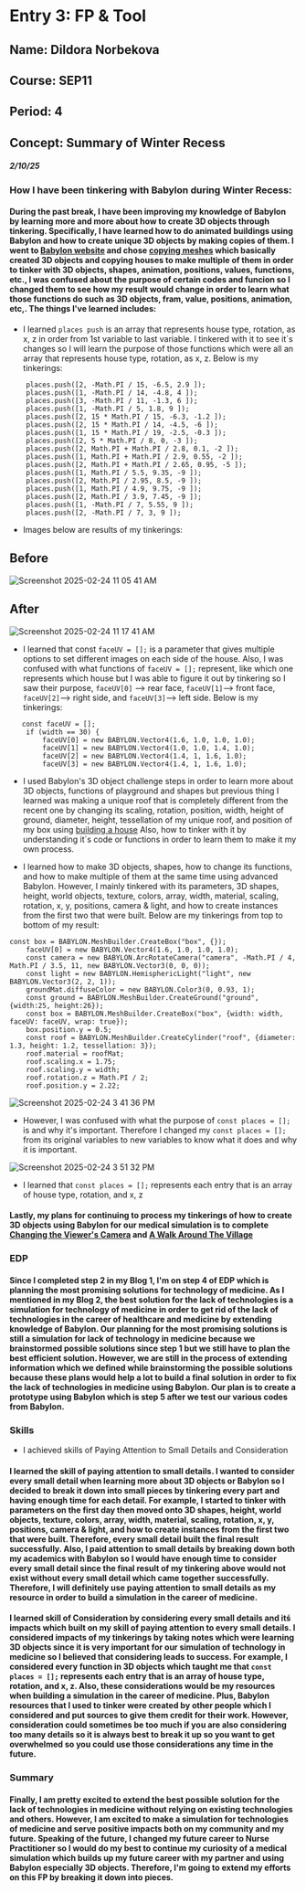 # Entry 3: FP & Tool
## Name: Dildora Norbekova
## Course: SEP11
## Period: 4
## Concept: Summary of Winter Recess
##### 2/10/25

### How I have been tinkering with Babylon during Winter Recess:

#### During the past break, I have been improving my knowledge of Babylon by learning more and more about how to create 3D objects through tinkering. Specifically, I have learned how to do animated buildings using Babylon and how to create unique 3D objects by making copies of them. I went to [Babylon website](https://www.babylonjs.com/) and chose [copying meshes](https://playground.babylonjs.com/#KBS9I5#78) which basically created 3D objects and copying houses to make multiple of them in order to tinker with 3D objects, shapes, animation, positions, values, functions, etc., I was confused about the purpose of certain codes and funcion so I changed them to see how my result would change in order to learn what those functions do such as  3D objects, fram, value, positions, animation, etc,. The things I've learned includes:

* I learned `places push` is an array that represents house type, rotation, as x, z in order from 1st variable to last variable. I tinkered with it to see it´s changes so I will learn the purpose of those functions which were all an array that represents house type, rotation, as x, z. Below is my tinkerings:
```
    places.push([2, -Math.PI / 15, -6.5, 2.9 ]);
    places.push([1, -Math.PI / 14, -4.8, 4 ]);
    places.push([3, -Math.PI / 11, -1.3, 6 ]);
    places.push([1, -Math.PI / 5, 1.8, 9 ]);
    places.push([2, 15 * Math.PI / 15, -6.3, -1.2 ]);
    places.push([2, 15 * Math.PI / 14, -4.5, -6 ]);
    places.push([1, 15 * Math.PI / 19, -2.5, -0.3 ]);
    places.push([2, 5 * Math.PI / 8, 0, -3 ]);
    places.push([2, Math.PI + Math.PI / 2.8, 0.1, -2 ]);
    places.push([1, Math.PI + Math.PI / 2.9, 0.55, -2 ]);
    places.push([2, Math.PI + Math.PI / 2.65, 0.95, -5 ]);
    places.push([1, Math.PI / 5.5, 9.35, -9 ]);
    places.push([2, Math.PI / 2.95, 8.5, -9 ]);
    places.push([1, Math.PI / 4.9, 9.75, -9 ]);
    places.push([2, Math.PI / 3.9, 7.45, -9 ]);
    places.push([1, -Math.PI / 7, 5.55, 9 ]);
    places.push([2, -Math.PI / 7, 3, 9 ]);
```

* Images below are results of my tinkerings:

## Before
![Screenshot 2025-02-24 11 05 41 AM](https://github.com/user-attachments/assets/069d1921-84b2-4957-8754-f52a1cdb15fa)

## After
![Screenshot 2025-02-24 11 17 41 AM](https://github.com/user-attachments/assets/ecd1cc1d-6dc4-4814-ba69-a0182e0925d4)

* I learned that  const `faceUV = [];` is a parameter that gives multiple options to set different images on each side of the house. Also, I was confused with what functions of  `faceUV = [];` represent, like which one represents which house but I was able to figure it out by tinkering so I saw their purpose, `faceUV[0]` --> rear face, `faceUV[1]`--> front face, `faceUV[2]`--> right side, and `faceUV[3]`--> left side. Below is my tinkerings:
```
   const faceUV = [];
    if (width == 30) {
        faceUV[0] = new BABYLON.Vector4(1.6, 1.0, 1.0, 1.0); 
        faceUV[1] = new BABYLON.Vector4(1.0, 1.0, 1.4, 1.0);
        faceUV[2] = new BABYLON.Vector4(1.4, 1, 1.6, 1.0);
        faceUV[3] = new BABYLON.Vector4(1.4, 1, 1.6, 1.0); 
```
* I used Babylon's 3D object challenge steps in order to learn more about 3D objects, functions of playground and shapes but previous thing I learned was making a unique roof that is completely different from the recent one by changing its scaling, rotation, position, width, height of ground, diameter, height, tessellation of my unique roof, and position of my box using [building a house]([https://doc.babylonjs.com/features/introductionToFeatures/chap2/variation](https://doc.babylonjs.com/features/introductionToFeatures/chap2/variation)/) Also, how to tinker with it by understanding it´s code or functions in order to learn them to make it my own process.

* I learned how to make 3D objects, shapes, how to change its functions, and how to make multiple of them at the same time using advanced Babylon. However, I mainly tinkered with its parameters, 3D shapes, height, world objects, texture, colors, array, width, material, scaling, rotation, x, y, positions, camera & light, and how to create instances from the first two that were built. Below are my tinkerings from top to bottom of my result:
```JS
const box = BABYLON.MeshBuilder.CreateBox("box", {});
    faceUV[0] = new BABYLON.Vector4(1.6, 1.0, 1.0, 1.0); 
    const camera = new BABYLON.ArcRotateCamera("camera", -Math.PI / 4, Math.PI / 3.5, 11, new BABYLON.Vector3(0, 0, 0));
    const light = new BABYLON.HemisphericLight("light", new BABYLON.Vector3(2, 2, 1));
    groundMat.diffuseColor = new BABYLON.Color3(0, 0.93, 1);
    const ground = BABYLON.MeshBuilder.CreateGround("ground", {width:25, height:26});
    const box = BABYLON.MeshBuilder.CreateBox("box", {width: width, faceUV: faceUV, wrap: true});
    box.position.y = 0.5;
    const roof = BABYLON.MeshBuilder.CreateCylinder("roof", {diameter: 1.3, height: 1.2, tessellation: 3});
    roof.material = roofMat;
    roof.scaling.x = 1.75;
    roof.scaling.y = width;
    roof.rotation.z = Math.PI / 2;
    roof.position.y = 2.22;
```
![Screenshot 2025-02-24 3 41 36 PM](https://github.com/user-attachments/assets/eec3114d-55fb-4070-bfa9-370d85ab32f7)

* However, I was confused with what the purpose of `const places = [];` is and why it's important. Therefore I changed my `const places = [];` from its original variables to new variables to know what it does and why it is important.

![Screenshot 2025-02-24 3 51 32 PM](https://github.com/user-attachments/assets/e1d60b94-efcf-4e99-b028-6da727b9c4d5)


* I learned that `const places = [];` represents each entry that is an array of house type, rotation, and x, z

#### Lastly, my plans for continuing to process my tinkerings of how to create 3D objects using Babylon for our medical simulation is to complete [Changing the Viewer's Camera](https://doc.babylonjs.com/features/introductionToFeatures/chap2/viewer2/) and [A Walk Around The Village](https://doc.babylonjs.com/features/introductionToFeatures/chap3/walkpath/)


### EDP

#### Since I completed step 2 in my Blog 1, I'm on step 4 of EDP which is planning the most promising solutions for technology of medicine. As I mentioned in my Blog 2, the best solution for the lack of technologies is a simulation for technology of medicine in order to get rid of the lack of technologies in the career of healthcare and medicine by extending knowledge of Babylon. Our planning for the most promising solutions is still a simulation for lack of technology in medicine because we brainstormed possible solutions since step 1 but we still have to plan the best efficient solution. However, we are still in the process of extending information which we defined while brainstorming the possible solutions because these plans would help a lot to build a final solution in order to fix the lack of technologies in medicine using Babylon. Our plan is to create a prototype using Babylon which is step 5 after we test our various codes from Babylon. 

### Skills

* I achieved skills of Paying Attention to Small Details and Consideration

#### I learned the skill of paying attention to small details. I wanted to consider every small detail when learning more about 3D objects or Babylon so I decided to break it down into small pieces by tinkering every part and having enough time for each detail. For example, I started to tinker with parameters on the first day then moved onto 3D shapes, height, world objects, texture, colors, array, width, material, scaling, rotation, x, y, positions, camera & light, and how to create instances from the first two that were built. Therefore, every small detail built the final result successfully. Also, I paid attention to small details by breaking down both my academics with Babylon so I would have enough time to consider every small detail since the final result of my tinkering above would not exist without every small detail which came together successfully. Therefore, I will definitely use paying attention to small details as my resource in order to build a simulation in the career of medicine. 

#### I learned skill of Consideration by considering every small details and itś impacts which built on my skill of paying attention to every small details. I considered impacts of my tinkerings by taking notes which were learning 3D objects since it is very important for our simulation of technology in medicine so I believed that considering leads to success. For example, I considered every function in 3D objects which taught me that `const places = [];` represents each entry that is an array of house type, rotation, and x, z. Also, these considerations would be my resources when building a simulation in the career of medicine. Plus, Babylon resources that I used to tinker were created by other people which I considered and put sources to give them credit for their work. However, consideration could sometimes be too much if you are also considering too many details so it is always best to break it up so you want to get overwhelmed so you could use those considerations any time in the future.  

### Summary
#### Finally, I am pretty excited to extend the best possible solution for the lack of technologies in medicine without relying on existing technologies and others. However, I am excited to make a simulation for technologies of medicine and serve positive impacts both on my community and my future. Speaking of the future, I changed my future career to Nurse Practitioner so I would do my best to  continue my curiosity of a medical simulation which builds up my future career with my partner and using Babylon especially 3D objects. Therefore, I'm going to extend my efforts on this FP by breaking it down into pieces.  
